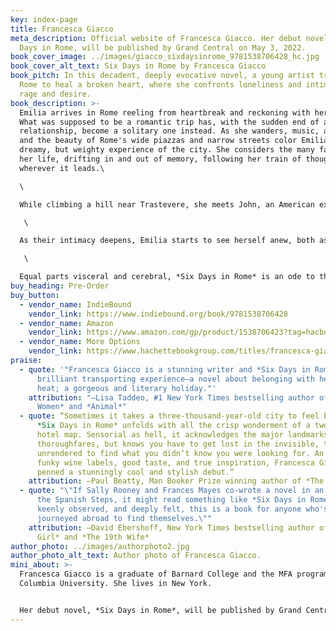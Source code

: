 ```yaml
---
key: index-page
title: Francesca Giacco
meta_description: Official website of Francesca Giacco. Her debut novel, Six
  Days in Rome, will be published by Grand Central on May 3, 2022.
book_cover_image: ../images/giacco_sixdaysinrome_9781538706428_hc.jpg
book_cover_alt_text: Six Days in Rome by Francesca Giacco
book_pitch: In this decadent, deeply evocative novel, a young artist travels to
  Rome to heal a broken heart, where she ​confronts loneliness and intimacy,
  rage and desire.
book_description: >-
  Emilia arrives in Rome reeling from heartbreak and reckoning with her past.
  What was supposed to be a romantic trip has, with the sudden end of a
  relationship, become a solitary one instead. As she wanders, music, art, food,
  and the beauty of Rome's wide piazzas and narrow streets color Emilia's
  dreamy, but weighty experience of the city. She considers the many facets of
  her life, drifting in and out of memory, following her train of thought
  wherever it leads.\

  \

  While climbing a hill near Trastevere, she meets John, an American expat living a seemingly idyllic life. They are soon navigating an intriguing connection, one that brings pain they both hold into the light.\

   \

  As their intimacy deepens, Emilia starts to see herself anew, both as a woman and as an artist. Forced to reckon with both her origins and the choices she's made, Emilia finds herself on a singular journey—and transformed in ways she never expected.\

   \

  Equal parts visceral and cerebral, *Six Days in Rome* is an ode to the Eternal City, a celebration of art and creativity, and a meditation on self-discovery.
buy_heading: Pre-Order
buy_button:
  - vendor_name: IndieBound
    vendor_link: https://www.indiebound.org/book/9781538706428
  - vendor_name: Amazon
    vendor_link: https://www.amazon.com/gp/product/1538706423?tag=hacboogrosit-20
  - vendor_name: More Options
    vendor_link: https://www.hachettebookgroup.com/titles/francesca-giacco/six-days-in-rome/9781538706428/
praise:
  - quote: '"Francesca Giacco is a stunning writer and *Six Days in Rome* is a
      brilliant transporting experience—a novel about belonging with heart and
      heat; a gorgeous and literary holiday."'
    attribution: "—Lisa Taddeo, #1 New York Times bestselling author of *Three
      Women* and *Animal*"
  - quote: “Sometimes it takes a three-thousand-year-old city to feel brand new.
      *Six Days in Rome* unfolds with all the crisp wonderment of a two-star
      hotel map. Sensorial as hell, it acknowledges the major landmarks and
      thoroughfares, but knows you have to get lost in the invisible, the
      unrendered to find what you didn’t know you were looking for. An ode to
      funky wine labels, good taste, and true inspiration, Francesca Giacco has
      penned a stunningly cool and stylish debut.”
    attribution: —Paul Beatty, Man Booker Prize winning author of *The Sellout*
  - quote: "\"If Sally Rooney and Frances Mayes co-wrote a novel in an Airbnb near
      the Spanish Steps, it might read something like *Six Days in Rome*. Smart,
      keenly observed, and deeply felt, this is a book for anyone who's ever
      journeyed abroad to find themselves.\""
    attribution: —David Ebershoff, New York Times bestselling author of *The Danish
      Girl* and *The 19th Wife*
author_photo: ../images/authorphoto2.jpg
author_photo_alt_text: Author photo of Francesca Giacco.
mini_about: >-
  Francesca Giacco is a graduate of Barnard College and the MFA program at
  Columbia University. She lives in New York.


  Her debut novel, *Six Days in Rome*, will be published by Grand Central on May 3, 2022.
---
```

